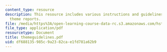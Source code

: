 ```yaml
---
content_type: resource
description: This resource includes various instructions and guidelines for writing
  theme reports.
file: /media/https%3A/open-learning-course-data-rc.s3.amazonaws.com/hst-723j-neural-coding-and-perception-of-sound-spring-2005/df688135985c9a2382cae1fd781a62b9_themeguidelines.pdf
file_type: application/pdf
resourcetype: Document
title: themeguidelines.pdf
uid: df688135-985c-9a23-82ca-e1fd781a62b9
---
```

